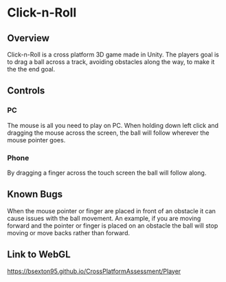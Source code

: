 # Click-n-Roll

## Overview
Click-n-Roll is a cross platform 3D game made in Unity. The players goal is to drag a ball
across a track, avoiding obstacles along the way, to make it the the end goal.

## Controls
### PC
The mouse is all you need to play on PC. When holding down left click and dragging the
mouse across the screen, the ball will follow wherever the mouse pointer goes.

### Phone
By dragging a finger across the touch screen the ball will follow along.

## Known Bugs
When the mouse pointer or finger are placed in front of an obstacle it can cause issues with the ball movement. 
An example, if you are moving forward and the pointer or finger is placed on an obstacle the ball will stop moving or
move backs rather than forward.

## Link to WebGL
https://bsexton95.github.io/CrossPlatformAssessment/Player
